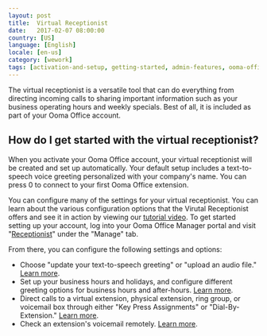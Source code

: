 ```yaml
---
layout: post
title:  Virtual Receptionist
date:   2017-02-07 08:00:00
country: [US]
language: [English]
locale: [en-us]
category: [wework]
tags: [activation-and-setup, getting-started, admin-features, ooma-office-manager, wework]
---
```


The virtual receptionist is a versatile tool that can do everything from directing incoming calls to sharing important information such as your business operating hours and weekly specials. Best of all, it is included as part of your Ooma Office account.

## How do I get started with the virtual receptionist?

When you activate your Ooma Office account, your virtual receptionist will be created and set up automatically. Your default setup includes a text-to-speech voice greeting personalized with your company's name. You can press 0 to connect to your first Ooma Office extension.

You can configure many of the settings for your virtual receptionist. You can learn about the various configuration options that the Virutal Receptionist offers and see it in action by viewing our [tutorial video](https://youtu.be/Jiq8v2GGsvU). To get started setting up your account, log into your Ooma Office Manager portal and visit "[Receptionist](https://office.ooma.com/#virtual_receptionist)" under the "Manage" tab.

From there, you can configure the following settings and options:

* Choose "update your text-to-speech greeting" or "upload an audio file." [Learn more](/us/en/virtual-receptionist-greeting-options).
* Set up your business hours and holidays, and configure different greeting options for business hours and after-hours. [Learn more](/us/en/configuring-business-and-holiday-hours-with-the-virtual-receptionist).
* Direct calls to a virtual extension, physical extension, ring group, or voicemail box through either "Key Press Assignments" or "Dial-By-Extension." [Learn more](/us/en/directing-incoming-calls-with-the-virtual-receptionist).
* Check an extension's voicemail remotely. [Learn more](/us/en/voicemail).